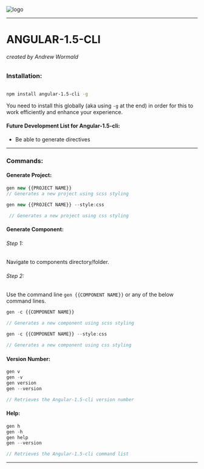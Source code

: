 ![logo](https://raw.githubusercontent.com/SwiftySpartan/Angular-1.5-cli/master/canvas1.png)

___________
# ANGULAR-1.5-CLI
###### created by  Andrew Wormald

### Installation:
```bash

npm install angular-1.5-cli -g
```
You need to install this globally (aka using `-g` at the end) in order for this to work efficiently and enhance your experience.


#### Future Development List for Angular-1.5-cli:
<!-- ```javascript -->


* Be able to generate directives

<!-- ``` -->
___________

### Commands:

#### Generate Project:
```javascript
gen new {{PROJECT NAME}}
// Generates a new project using scss styling
```


```javascript
gen new {{PROJECT NAME}} --style:css

 // Generates a new project using css styling
 ```


#### Generate Component:
###### Step 1:
Navigate to components directory/folder.


###### Step 2:
Use the command line `gen {{COMPONENT NAME}}` or any of the below command lines.



```javascript
gen -c {{COMPONENT NAME}}

// Generates a new component using scss styling
```

```javascript
gen -c {{COMPONENT NAME}} --style:css

// Generates a new component using css styling
```

#### Version Number:
```javascript
gen v
gen -v
gen version
gen --version  

// Retrieves the Angular-1.5-cli version number
```

#### Help:
```javascript
gen h
gen -h
gen help
gen --version  

// Retrieves the Angular-1.5-cli command list
```
___________

